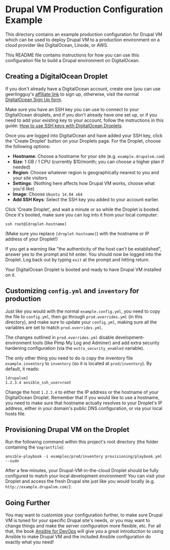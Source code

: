 # Drupal VM Production Configuration Example

This directory contains an example production configuration for Drupal VM which can be used to deploy Drupal VM to a production environment on a cloud provider like DigitalOcean, Linode, or AWS.

This README file contains instructions for how you can use this configuration file to build a Drupal environment on DigitalOcean.

## Creating a DigitalOcean Droplet

If you don't already have a DigitalOcean account, create one (you can use geerlingguy's [affiliate link](https://www.digitalocean.com/?refcode=b9c57af84643) to sign up, otherwise, visit the normal [DigitalOcean Sign Up form](https://cloud.digitalocean.com/registrations/new).

Make sure you have an SSH key you can use to connect to your DigitalOcean droplets, and if you don't already have one set up, or if you need to add your existing key to your account, follow the instructions in this guide: [How to use SSH keys with DigitalOcean Droplets](https://www.digitalocean.com/community/tutorials/how-to-use-ssh-keys-with-digitalocean-droplets).

Once you are logged into DigitalOcean and have added your SSH key, click the 'Create Droplet' button on your Droplets page. For the Droplet, choose the following options:

  - **Hostname**: Choose a hostname for your site (e.g. `example.drupalvm.com`)
  - **Size**: 1 GB / 1 CPU (currently $10/month; you can choose a higher plan if needed)
  - **Region**: Choose whatever region is geographically nearest to you and your site visitors
  - **Settings**: (Nothing here affects how Drupal VM works, choose what you'd like)
  - **Image**: Choose `Ubuntu 14.04 x64`
  - **Add SSH Keys**: Select the SSH key you added to your account earlier.

Click 'Create Droplet', and wait a minute or so while the Droplet is booted. Once it's booted, make sure you can log into it from your local computer:

    ssh root@[droplet-hostname]

(Make sure you replace `[droplet-hostname]`) with the hostname or IP address of your Droplet!)

If you get a warning like "the authenticity of the host can't be established", answer yes to the prompt and hit enter. You should now be logged into the Droplet. Log back out by typing `exit` at the prompt and hitting return.

Your DigitalOcean Droplet is booted and ready to have Drupal VM installed on it.

## Customizing `config.yml` and `inventory` for production

Just like you would with the normal `example.config.yml`, you need to copy the file to `config.yml`, then go through `prod.overrides.yml` (in this directory), and make sure to update your `config.yml`, making sure all the variables are set to match `prod.overrides.yml`.

The changes outlined in `prod.overrides.yml` disable development-environment tools (like Pimp My Log and Adminer) and add extra security hardening configuration (via the `extra_security_enabled` variable).

The only other thing you need to do is copy the inventory file `example.inventory` to `inventory` (so it is located at `prod/inventory`). By default, it reads:

    [drupalvm]
    1.2.3.4 ansible_ssh_user=root

Change the host `1.2.3.4` to either the IP address or the hostname of your DigitalOcean Droplet. Remember that if you would like to use a hostname, you need to make sure that hostname actually resolves to your Droplet's IP address, either in your domain's public DNS configuration, or via your local hosts file.

## Provisioning Drupal VM on the Droplet

Run the following command within this project's root directory (the folder containing the `Vagrantfile`):

    ansible-playbook -i examples/prod/inventory provisioning/playbook.yml --sudo

After a few minutes, your Drupal-VM-in-the-cloud Droplet should be fully configured to match your local development environment! You can visit your Droplet and access the fresh Drupal site just like you would locally (e.g. `http://example.drupalvm.com/`).

## Going Further

You may want to customize your configuration further, to make sure Drupal VM is tuned for your specific Drupal site's needs, or you may want to change things and make the server configuration more flexible, etc. For all that, the book [Ansible for DevOps](http://ansiblefordevops.com/) will give you a great introduction to using Ansible to make Drupal VM and the included Ansible configuration do exactly what you need!
